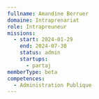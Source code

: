 ```yaml
---
fullname: Amandine Berruer
domaine: Intraprenariat
role: Intrapreuneur
missions:
  - start: 2024-01-29
    end: 2024-07-30
    status: admin
    startups:
      - partaj
memberType: beta
competences:
  - Administration Publique
---
```

